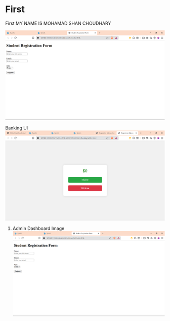 # First
First 
MY NAME IS MOHAMAD SHAN CHOUDHARY 

![alt text](<UNIT 1/HTML AND CSS/image.png>)


Banking UI 
![alt text](image.png)


1) Admin Dashboard Image 
![alt text](<UNIT 1/HTML AND CSS/image.png>)

